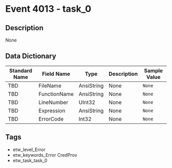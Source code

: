 # Event 4013 - task_0

## Description
None

## Data Dictionary
|Standard Name|Field Name|Type|Description|Sample Value|
|---|---|---|---|---|
|TBD|FileName|AnsiString|None|`None`|
|TBD|FunctionName|AnsiString|None|`None`|
|TBD|LineNumber|UInt32|None|`None`|
|TBD|Expression|AnsiString|None|`None`|
|TBD|ErrorCode|Int32|None|`None`|

## Tags
* etw_level_Error
* etw_keywords_Error CredProv
* etw_task_task_0